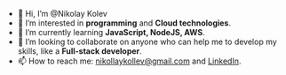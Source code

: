 - 👋 Hi, I’m @Nikolay Kolev
- 👀 I’m interested in __programming__ and __Cloud technologies__.
- 🌱 I’m currently learning __JavaScript, NodeJS, AWS__.
- 💞️ I’m looking to collaborate on anyone who can help me to develop my skills, like  a __Full-stack developer__.
- 📫 How to reach me: nikollaykollev@gmail.com and [LinkedIn](https://www.linkedin.com/feed/).

<!---
lentqq/lentqq is a ✨ special ✨ repository because its `README.md` (this file) appears on your GitHub profile.
You can click the Preview link to take a look at your changes.
--->
